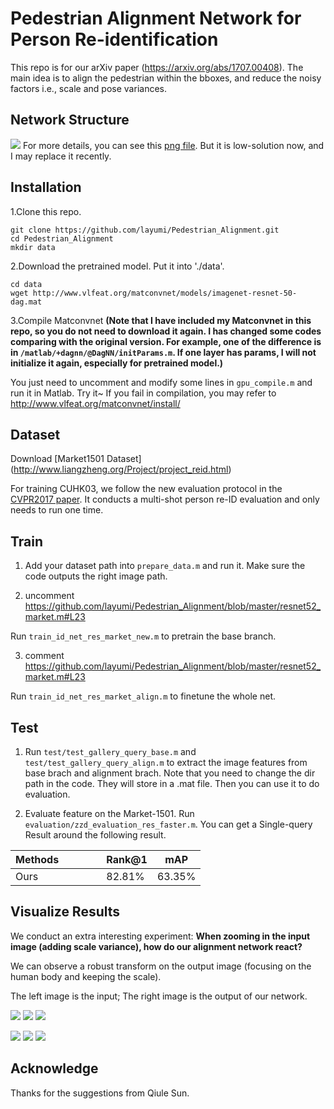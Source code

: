 # Pedestrian Alignment Network for Person Re-identification

This repo is for our arXiv paper (https://arxiv.org/abs/1707.00408). 
The main idea is to align the pedestrian within the bboxes, and reduce the noisy factors i.e., scale and pose variances.

## Network Structure
![](https://github.com/layumi/Pedestrian_Alignment/blob/master/fig2.jpg)
For more details, you can see this [png file](https://raw.githubusercontent.com/layumi/Pedestrian_Alignment/master/PAN.png). But it is low-solution now, and I may replace it recently.

## Installation
1.Clone this repo.

	git clone https://github.com/layumi/Pedestrian_Alignment.git
	cd Pedestrian_Alignment
	mkdir data

2.Download the pretrained model. Put it into './data'.

	cd data
	wget http://www.vlfeat.org/matconvnet/models/imagenet-resnet-50-dag.mat
	
3.Compile Matconvnet
**(Note that I have included my Matconvnet in this repo, so you do not need to download it again. I has changed some codes comparing with the original version. For example, one of the difference is in `/matlab/+dagnn/@DagNN/initParams.m`. If one layer has params, I will not initialize it again, especially for pretrained model.)**

You just need to uncomment and modify some lines in `gpu_compile.m` and run it in Matlab. Try it~
If you fail in compilation, you may refer to http://www.vlfeat.org/matconvnet/install/
    
## Dataset
Download [Market1501 Dataset] (http://www.liangzheng.org/Project/project_reid.html)

For training CUHK03, we follow the new evaluation protocol in the [CVPR2017 paper](https://github.com/zhunzhong07/person-re-ranking). It conducts a multi-shot person re-ID evaluation and only needs to run one time.

## Train
1. Add your dataset path into `prepare_data.m` and run it. Make sure the code outputs the right image path.

2. uncomment https://github.com/layumi/Pedestrian_Alignment/blob/master/resnet52_market.m#L23 

Run `train_id_net_res_market_new.m` to pretrain the base branch.

3. comment https://github.com/layumi/Pedestrian_Alignment/blob/master/resnet52_market.m#L23 

Run `train_id_net_res_market_align.m` to finetune the whole net.

## Test
1. Run `test/test_gallery_query_base.m` and `test/test_gallery_query_align.m` to extract the image features from base brach and alignment brach. Note that you need to change the dir path in the code. They will store in a .mat file. Then you can use it to do evaluation.

2. Evaluate feature on the Market-1501. Run `evaluation/zzd_evaluation_res_faster.m`. You can get a Single-query Result around the following result.

| Methods               | Rank@1 | mAP    | 
| --------              | -----  | ----   | 
| Ours           | 82.81% | 63.35% | 

## Visualize Results
We conduct an extra interesting experiment:
**When zooming in the input image (adding scale variance), how do our alignment network react?**

We can observe a robust transform on the output image (focusing on the human body and keeping the scale).

The left image is the input; The right image is the output of our network.

![](https://github.com/layumi/Person_re-ID_stn/blob/master/gif/0018_c4s1_002351_02_zoomin.gif)
    ![](https://github.com/layumi/Person_re-ID_stn/blob/master/gif/0153_c4s1_026076_03_zoomin.gif)
    ![](https://github.com/layumi/Pedestrian_Alignment/blob/master/gif/0520_c4s3_001373_03_zoomin.gif)


![](https://github.com/layumi/Pedestrian_Alignment/blob/master/gif/0520_c5s1_143995_06_zoomin.gif)
    ![](https://github.com/layumi/Pedestrian_Alignment/blob/master/gif/0345_c6s1_079326_07_zoomin.gif)
    ![](https://github.com/layumi/Pedestrian_Alignment/blob/master/gif/0153_c4s1_025451_01_zoomin.gif)

## Acknowledge
Thanks for the suggestions from Qiule Sun.
